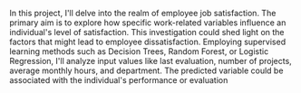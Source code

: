 In this project, I'll delve into the realm of employee job satisfaction. The primary aim is to
explore how specific work-related variables influence an individual's level of satisfaction.
This investigation could shed light on the factors that might lead to employee
dissatisfaction. Employing supervised learning methods such as Decision Trees,
Random Forest, or Logistic Regression, I'll analyze input values like last evaluation,
number of projects, average monthly hours, and department. The predicted variable
could be associated with the individual's performance or evaluation
